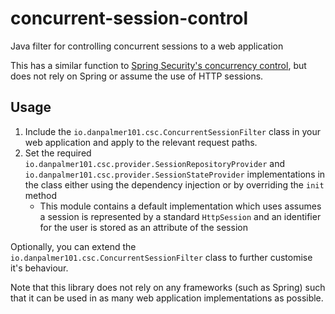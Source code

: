 # concurrent-session-control

Java filter for controlling concurrent sessions to a web application

This has a similar function to [Spring Security's concurrency control](https://docs.spring.io/spring-security/site/docs/current/reference/html/session-mgmt.html), but does not rely on Spring or assume the use of HTTP sessions.

## Usage

1. Include the `io.danpalmer101.csc.ConcurrentSessionFilter` class in your web application and apply to the relevant request paths.
2. Set the required `io.danpalmer101.csc.provider.SessionRepositoryProvider` and `io.danpalmer101.csc.provider.SessionStateProvider` implementations in the class either using the dependency injection or by overriding the `init` method
    * This module contains a default implementation which uses assumes a session is represented by a standard `HttpSession` and an identifier for the user is stored as an attribute of the session

Optionally, you can extend the `io.danpalmer101.csc.ConcurrentSessionFilter` class to further customise it's behaviour.

Note that this library does not rely on any frameworks (such as Spring) such that it can be used in as many web application implementations as possible.
